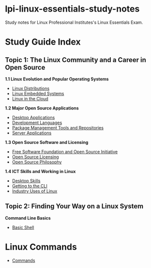 # lpi-linux-essentials-study-notes

Study notes for Linux Professional Institutes's Linux Essentials Exam.

# Study Guide Index

## Topic 1: The Linux Community and a Career in Open Source

**1.1 Linux Evolution and Popular Operating Systems**
- [Linux Distributions](linux-essentials-study-notes/1.1-linux-evolution-and-popular-operating-systems/linux-distributions.md)
- [Linux Embedded Systems](linux-essentials-study-notes/1.1-linux-evolution-and-popular-operating-systems/linux-embedded-systems.md)
- [Linux in the Cloud](linux-essentials-study-notes/1.1-linux-evolution-and-popular-operating-systems/linux-in-the-cloud.md)

**1.2 Major Open Source Applications**
- [Desktop Applications](linux-essentials-study-notes/1.2-major-open-source-applications/desktop-applications.md)
- [Development Languages](linux-essentials-study-notes/1.2-major-open-source-applications/development-languages.md)
- [Package Management Tools and Repositories](linux-essentials-study-notes/1.2-major-open-source-applications/package-management-tools.md)
- [Server Applications](linux-essentials-study-notes/1.2-major-open-source-applications/server-applications.md)

**1.3 Open Source Software and Licensing**
- [Free Software Foundation and Open Source Initiative](linux-essentials-study-notes/1.3-open-source-software-and-licensing/free-software-foundation-open-source-initiative.md)
- [Open Source Licensing](linux-essentials-study-notes/1.3-open-source-software-and-licensing/open-source-licensing.md)
- [Open Source Philosophy](linux-essentials-study-notes/1.3-open-source-software-and-licensing/open-source-philosophy.md)

**1.4 ICT Skills and Working in Linux**
- [Desktop Skills](linux-essentials-study-notes/1.4-ict-skills-and-working-in-linux/desktop-skills.md)
- [Getting to the CLI](linux-essentials-study-notes/1.4-ict-skills-and-working-in-linux/getting-to-the-cli.md)
- [Industry Uses of Linux](linux-essentials-study-notes/1.4-ict-skills-and-working-in-linux/industry-uses.md)

## Topic 2: Finding Your Way on a Linux System

**Command Line Basics**
- [Basic Shell](linux-essentials-study-notes/2.1-command-line-basics/basic-shell.md)


# Linux Commands
- [Commands](linux-essentials-study-notes/commands.md)
